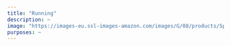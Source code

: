 ```yaml
---
title: "Running"
description: ~
image: "https://images-eu.ssl-images-amazon.com/images/G/08/products/Sports/2.Test_HP/lifestyle/Running"
purposes: ~
---
```


